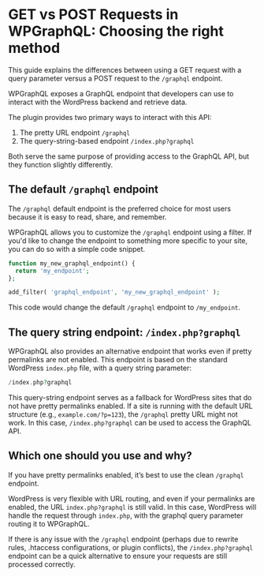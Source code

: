 # GET vs POST Requests in WPGraphQL: Choosing the right method

This guide explains the differences between using a GET request with a query parameter versus a POST request to the `/graphql` endpoint.

WPGraphQL exposes a GraphQL endpoint that developers can use to interact with the WordPress backend and retrieve data.

The plugin provides two primary ways to interact with this API:

1. The pretty URL endpoint `/graphql`
2. The query-string-based endpoint `/index.php?graphql`

Both serve the same purpose of providing access to the GraphQL API, but they function slightly differently.

## The default `/graphql` endpoint

The `/graphql` default endpoint is the preferred choice for most users because it is easy to read, share, and remember.

WPGraphQL allows you to customize the `/graphql` endpoint using a filter. If you'd like to change the endpoint to something more specific to your site, you can do so with a simple code snippet.

```php
function my_new_graphql_endpoint() {
  return 'my_endpoint';
};

add_filter( 'graphql_endpoint', 'my_new_graphql_endpoint' );
```
This code would change the default `/graphql` endpoint to `/my_endpoint`.

## The query string endpoint: `/index.php?graphql`

WPGraphQL also provides an alternative endpoint that works even if pretty permalinks are not enabled. This endpoint is based on the standard WordPress `index.php` file, with a query string parameter:

```php
/index.php?graphql
```

This query-string endpoint serves as a fallback for WordPress sites that do not have pretty permalinks enabled. If a site is running with the default URL structure (e.g., `example.com/?p=123`), the `/graphql` pretty URL might not work. In this case, `/index.php?graphql` can be used to access the GraphQL API.

## Which one should you use and why?

If you have pretty permalinks enabled, it’s best to use the clean `/graphql` endpoint.

WordPress is very flexible with URL routing, and even if your permalinks are enabled, the URL `index.php?graphql` is still valid. In this case, WordPress will handle the request through `index.php`, with the graphql query parameter routing it to WPGraphQL.

If there is any issue with the `/graphql` endpoint (perhaps due to rewrite rules, .htaccess configurations, or plugin conflicts), the `/index.php?graphql` endpoint can be a quick alternative to ensure your requests are still processed correctly.
